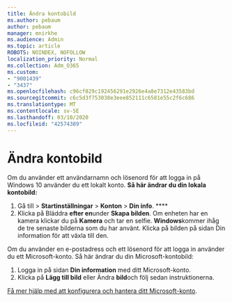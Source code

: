 ```yaml
---
title: Ändra kontobild
ms.author: pebaum
author: pebaum
manager: mnirkhe
ms.audience: Admin
ms.topic: article
ROBOTS: NOINDEX, NOFOLLOW
localization_priority: Normal
ms.collection: Adm_O365
ms.custom:
- "9001439"
- "3437"
ms.openlocfilehash: c96cf829c192456291e2926e4a8e7312e43583bd
ms.sourcegitcommit: c6c5d3f753038e3eee852111c6581e55c2f6c686
ms.translationtype: MT
ms.contentlocale: sv-SE
ms.lasthandoff: 03/10/2020
ms.locfileid: "42574389"
---
```

# <a name="change-account-picture"></a>Ändra kontobild

Om du använder ett användarnamn och lösenord för att logga in på Windows 10 använder du ett lokalt konto. **Så här ändrar du din lokala kontobild:**

1. Gå till > **Startinställningar** > **Konton** > **Din info**. ****
2. Klicka på Bläddra **efter en**under **Skapa bilden**. Om enheten har en kamera klickar du på **Kamera** och tar en selfie. 
    **Windows**kommer ihåg de tre senaste bilderna som du har använt. Klicka på bilden på sidan Din information för att växla till den.

Om du använder en e-postadress och ett lösenord för att logga in använder du ett Microsoft-konto. Så här ändrar du din Microsoft-kontobild:

1. Logga in på sidan **Din information** med ditt Microsoft-konto.
2. Klicka på **Lägg till bild** eller Ändra **bild**och följ sedan instruktionerna.

[Få mer hjälp med att konfigurera och hantera ditt Microsoft-konto](https://support.microsoft.com/products/microsoft-account?category=manage-account).
